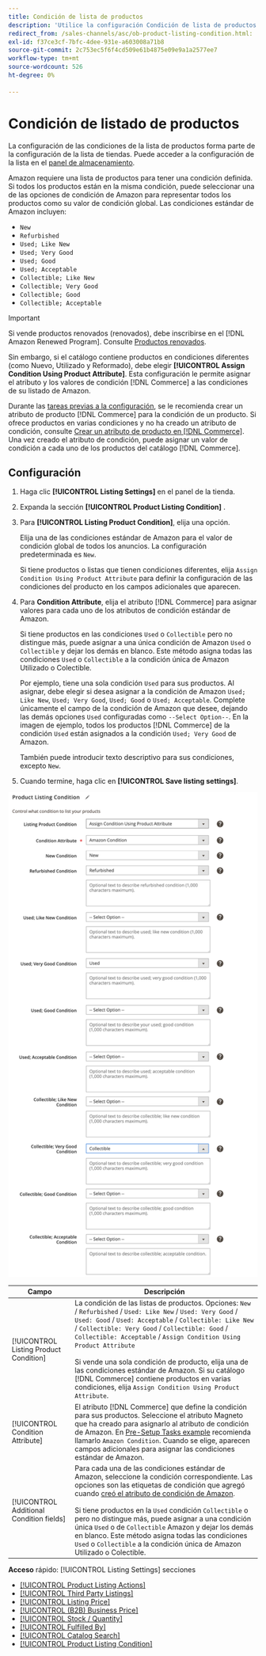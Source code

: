 ```yaml
---
title: Condición de lista de productos
description: 'Utilice la configuración Condición de lista de productos para asignar los productos de comercio a una condición de producto de Amazon, como "Nuevo" o "Reformado".'
redirect_from: /sales-channels/asc/ob-product-listing-condition.html: 
exl-id: f37ce3cf-7bfc-4dee-931e-a603008a71b8
source-git-commit: 2c753ec5f6f4cd509e61b4875e09e9a1a2577ee7
workflow-type: tm+mt
source-wordcount: 526
ht-degree: 0%

---
```


# Condición de listado de productos

La configuración de las condiciones de la lista de productos forma parte de la configuración de la lista de tiendas. Puede acceder a la configuración de la lista en el [panel de almacenamiento](./amazon-store-dashboard.md).

Amazon requiere una lista de productos para tener una condición definida. Si todos los productos están en la misma condición, puede seleccionar una de las opciones de condición de Amazon para representar todos los productos como su valor de condición global. Las condiciones estándar de Amazon incluyen:

- `New`
- `Refurbished`
- `Used; Like New`
- `Used; Very Good`
- `Used; Good`
- `Used; Acceptable`
- `Collectible; Like New`
- `Collectible; Very Good`
- `Collectible; Good`
- `Collectible; Acceptable`

>[!IMPORTANT]
>
>Si vende productos renovados (renovados), debe inscribirse en el [!DNL Amazon Renewed Program]. Consulte [Productos renovados](./renewed-products.md).

Sin embargo, si el catálogo contiene productos en condiciones diferentes (como Nuevo, Utilizado y Reformado), debe elegir **[!UICONTROL Assign Condition Using Product Attribute]**. Esta configuración le permite asignar el atributo y los valores de condición [!DNL Commerce] a las condiciones de su listado de Amazon.

Durante las [tareas previas a la configuración](./amazon-pre-setup-tasks.md), se le recomienda crear un atributo de producto [!DNL Commerce] para la condición de un producto. Si ofrece productos en varias condiciones y no ha creado un atributo de condición, consulte [Crear un atributo de producto en [!DNL Commerce]](./ob-creating-magento-attributes.md). Una vez creado el atributo de condición, puede asignar un valor de condición a cada uno de los productos del catálogo [!DNL Commerce].

## Configuración

1. Haga clic **[!UICONTROL Listing Settings]** en el panel de la tienda.

1. Expanda la sección **[!UICONTROL Product Listing Condition]** .

1. Para **[!UICONTROL Listing Product Condition]**, elija una opción.

   Elija una de las condiciones estándar de Amazon para el valor de condición global de todos los anuncios. La configuración predeterminada es `New`.

   Si tiene productos o listas que tienen condiciones diferentes, elija `Assign Condition Using Product Attribute` para definir la configuración de las condiciones del producto en los campos adicionales que aparecen.

1. Para **Condition Attribute**, elija el atributo [!DNL Commerce] para asignar valores para cada uno de los atributos de condición estándar de Amazon.

   Si tiene productos en las condiciones `Used` o `Collectible` pero no distingue más, puede asignar a una única condición de Amazon `Used` o `Collectible` y dejar los demás en blanco. Este método asigna todas las condiciones `Used` o `Collectible` a la condición única de Amazon Utilizado o Colectible.

   Por ejemplo, tiene una sola condición `Used` para sus productos. Al asignar, debe elegir si desea asignar a la condición de Amazon `Used; Like New`, `Used; Very Good`, `Used; Good` o `Used; Acceptable`. Complete únicamente el campo de la condición de Amazon que desee, dejando las demás opciones `Used` configuradas como `--Select Option--`. En la imagen de ejemplo, todos los productos [!DNL Commerce] de la condición `Used` están asignados a la condición `Used; Very Good` de Amazon.

   También puede introducir texto descriptivo para sus condiciones, excepto `New`.

1. Cuando termine, haga clic en **[!UICONTROL Save listing settings]**.

![Condición de listado de productos](assets/amazon-product-listing-condition.png)

| Campo | Descripción |
|---|---|
| [!UICONTROL Listing Product Condition] | La condición de las listas de productos. Opciones: `New` / `Refurbished` / `Used: Like New` / `Used: Very Good` / `Used: Good` / `Used: Acceptable` / `Collectible: Like New` / `Collectible: Very Good` / `Collectible: Good` / `Collectible: Acceptable` / `Assign Condition Using Product Attribute`<br><br>Si vende una sola condición de producto, elija una de las condiciones estándar de Amazon. Si su catálogo [!DNL Commerce] contiene productos en varias condiciones, elija `Assign Condition Using Product Attribute`. |
| [!UICONTROL Condition Attribute] | El atributo [!DNL Commerce] que define la condición para sus productos. Seleccione el atributo Magneto que ha creado para asignarlo al atributo de condición de Amazon. En [Pre-Setup Tasks example](./ob-creating-magento-attributes.md) recomienda llamarlo `Amazon Condition`. Cuando se elige, aparecen campos adicionales para asignar las condiciones estándar de Amazon. |
| [!UICONTROL Additional Condition fields] | Para cada una de las condiciones estándar de Amazon, seleccione la condición correspondiente. Las opciones son las etiquetas de condición que agregó cuando [creó el atributo de condición de Amazon](./ob-creating-magento-attributes.md).<br><br>Si tiene productos en la  `Used` condición  `Collectible` o pero no distingue más, puede asignar a una condición única  `Used` o de  `Collectible` Amazon y dejar los demás en blanco. Este método asigna todas las condiciones `Used` o `Collectible` a la condición única de Amazon Utilizado o Colectible. |

**Acceso**  rápido:  [!UICONTROL Listing Settings] secciones

- [[!UICONTROL Product Listing Actions]](./product-listing-actions.md)
- [[!UICONTROL Third Party Listings]](./third-party-listing-settings.md)
- [[!UICONTROL Listing Price]](./listing-price.md)
- [[!UICONTROL (B2B) Business Price]](./business-pricing.md)
- [[!UICONTROL Stock / Quantity]](./stock-quantity.md)
- [[!UICONTROL Fulfilled By]](./fulfilled-by.md)
- [[!UICONTROL Catalog Search]](./catalog-search.md)
- [[!UICONTROL Product Listing Condition]](./product-listing-condition.md)

